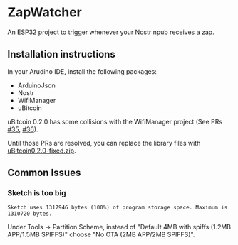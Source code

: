 # ZapWatcher

An ESP32 project to trigger whenever your Nostr npub receives a zap.

## Installation instructions

In your Arudino IDE, install the following packages:
- ArduinoJson
- Nostr
- WifiManager
- uBitcoin

uBitcoin 0.2.0 has some collisions with the WifiManager project
(See PRs [#35](https://github.com/micro-bitcoin/uBitcoin/pull/35),
[#36](https://github.com/micro-bitcoin/uBitcoin/pull/36)).

Until those PRs are resolved, you can replace the library files
with [uBitcoin0.2.0-fixed.zip](uBitcoin0.2.0-fixed.zip).

## Common Issues

### Sketch is too big

`Sketch uses 1317946 bytes (100%) of program storage space. Maximum is 1310720 bytes.`

Under Tools -> Partition Scheme, instead of "Default 4MB with spiffs (1.2MB APP/1.5MB SPIFFS)"
choose "No OTA (2MB APP/2MB SPIFFS)".

